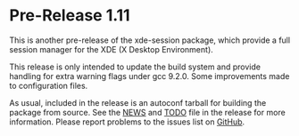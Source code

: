 [xde-session -- release notes.  2020-02-09]: #

Pre-Release 1.11
================

This is another pre-release of the xde-session package, which provide a
full session manager for the XDE (X Desktop Environment).

This release is only intended to update the build system and provide
handling for extra warning flags under gcc 9.2.0.  Some improvements
made to configuration files.

As usual, included in the release is an autoconf tarball for building
the package from source.  See the [NEWS](NEWS) and [TODO](TODO) file in
the release for more information.  Please report problems to the issues
list on [GitHub](https://github.com/bbidulock/xde-session/issues).

[ vim: set ft=markdown sw=4 tw=72 nocin nosi fo+=tcqlorn spell: ]: #
